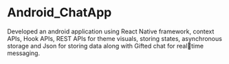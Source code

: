 # Android_ChatApp
Developed an android application using React Native framework, context APIs, Hook APIs, REST APIs for 
theme visuals, storing states, asynchronous storage and Json for storing data along with Gifted chat for realtime messaging.
